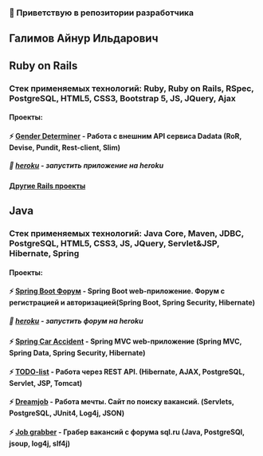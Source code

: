 ### 👋 Приветствую в репозитории разработчика 
## Галимов Айнур Ильдарович
## Ruby on Rails
### Стек применяемых технологий: Ruby, Ruby on Rails, RSpec, PostgreSQL, HTML5, CSS3, Bootstrap 5, JS, JQuery, Ajax

#### Проекты:
#### ⚡ [Gender Determiner](https://github.com/anrgl/gender-determiner) - Работа с внешним API сервиса Dadata (RoR, Devise, Pundit, Rest-client, Slim)
##### 🌱 [heroku](https://shielded-inlet-23394.herokuapp.com/) - запустить приложение на heroku

#### [Другие Rails проекты](https://github.com/anrgl?tab=repositories&q=&type=&language=ruby)

## Java
### Стек применяемых технологий: Java Core, Maven, JDBC, PostgreSQL, HTML5, CSS3, JS, JQuery, Servlet&JSP, Hibernate, Spring

#### Проекты:
#### ⚡ [Spring Boot Форум](https://github.com/anrgl/job4j_forum) - Spring Boot web-приложение. Форум с регистрацией и авторизацией(Spring Boot, Spring Security, Hibernate)
##### 🌱 [heroku](https://infinite-castle-76604.herokuapp.com/login) - запустить форум на heroku
#### ⚡ [Spring Car Accident](https://github.com/anrgl/job4j_car_accident) - Spring MVC web-приложение (Spring MVC, Spring Data, Spring Security, Hibernate)
#### ⚡ [TODO-list](https://github.com/anrgl/job4j_todo) - Работа через REST API. (Hibernate, AJAX, PostgreSQL, Servlet, JSP, Tomcat)
#### ⚡ [Dreamjob](https://github.com/anrgl/job4j_dreamjob) - Работа мечты. Сайт по поиску вакансий. (Servlets, PostgreSQL, JUnit4, Log4j, JSON)
#### ⚡ [Job grabber](https://github.com/anrgl/job4j_grabber) - Грабер вакансий с форума sql.ru (Java, PostgreSQl, jsoup, log4j, slf4j)




<!--
**anrgl/anrgl** is a ✨ _special_ ✨ repository because its `README.md` (this file) appears on your GitHub profile.

Here are some ideas to get you started:

- 🔭 I’m currently working on ...
- 🌱 I’m currently learning ...
- 👯 I’m looking to collaborate on ...
- 🤔 I’m looking for help with ...
- 💬 Ask me about ...
- 📫 How to reach me: ...
- 😄 Pronouns: ...
- ⚡ Fun fact: ...
-->
